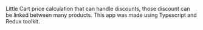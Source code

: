 Little Cart price calculation that can handle discounts, those discount can be linked between many products.
This app was made using Typescript and Redux toolkit.
